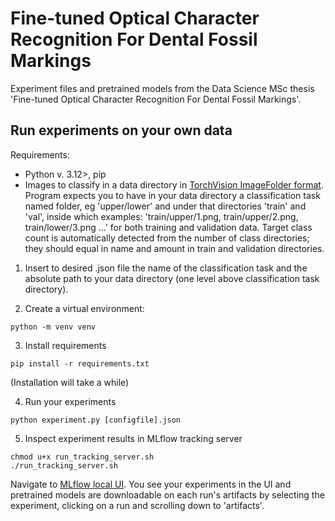 # Fine-tuned Optical Character Recognition For Dental Fossil Markings

Experiment files and pretrained models from the Data Science MSc thesis 'Fine-tuned Optical Character Recognition For Dental Fossil Markings'.

## Run experiments on your own data

Requirements:

- Python v. 3.12>, pip
- Images to classify in a data directory in [TorchVision ImageFolder format](https://pytorch.org/vision/stable/generated/torchvision.datasets.ImageFolder.html?highlight=imagefolder#torchvision.datasets.ImageFolder). Program expects you to have in your data directory a classification task named folder, eg 'upper/lower' and under that directories 'train' and 'val', inside which examples: 'train/upper/1.png, train/upper/2.png, train/lower/3.png ...' for both training and validation data. Target class count is automatically detected from the number of class directories; they should equal in name and amount in train and validation directories.

1. Insert to desired .json file the name of the classification task and the absolute path to your data directory (one level above classification task directory).

2. Create a virtual environment:
```
python -m venv venv
``` 

3. Install requirements
```
pip install -r requirements.txt
```
(Installation will take a while)

4. Run your experiments
```
python experiment.py [configfile].json
```

5. Inspect experiment results in MLflow tracking server

```
chmod u+x run_tracking_server.sh
./run_tracking_server.sh
```

Navigate to [MLflow local UI](http:localhost:8080). You see your experiments in the UI and pretrained models are downloadable
on each run's artifacts by selecting the experiment, clicking on a run and scrolling down to 'artifacts'.
